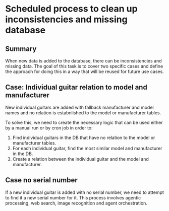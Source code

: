 # Scheduled process to clean up inconsistencies and missing database

## Summary
When new data is added to the database, there can be inconsistencies and missing data.
The goal of this task is to cover two specific cases and define the approach for doing this in a way that will be reused for future use cases.

## Case: Individual guitar relation to model and manufacturer

New individual guitars are added with fallback manufacturer and model names and no relation is estabnlished to the model or manufacturer tables.

To solve this, we need to create the necessary logic that can be used either by a manual run or by cron job in order to:

1. Find individual guitars in the DB that have no relation to the model or manufacturer tables.
2. For each individual guitar, find the most similar model and manufacturer in the DB.
3. Create a relation between the individual guitar and the model and manufacturer.

## Case no serial number

If a new individual guitar is added with no serial number, we need to attempt to find it  a new serial number for it.
This process involves agentic processing, web search, image recognition and agent orchestration.